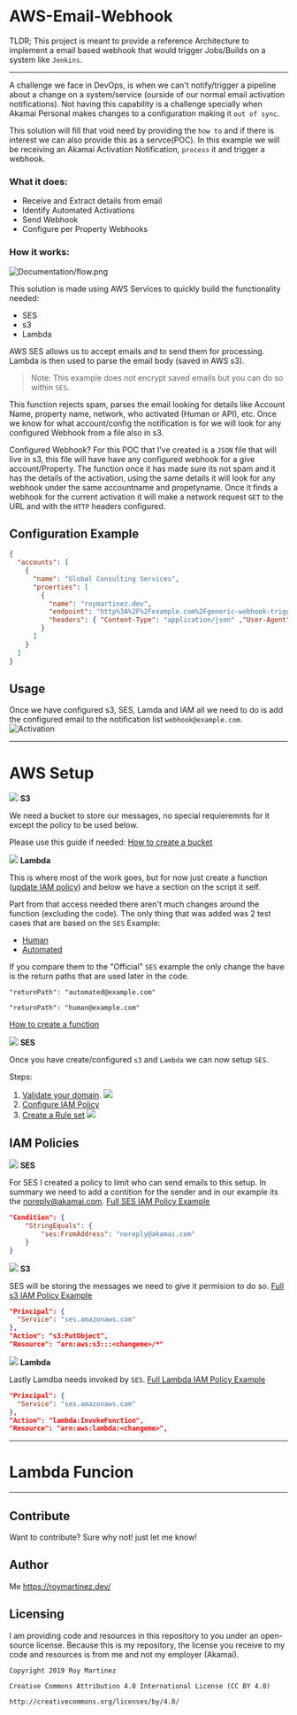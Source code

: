 # AWS-Email-Webhook

TLDR; This project is meant to provide a reference Architecture to implement a email based webhook that would trigger Jobs/Builds on a system like `Jenkins`.

---

A challenge we face in DevOps, is when we can't notify/trigger a pipeline about a change on a system/service (ourside of our normal email activation notifications). Not having this capability is a challenge specially when Akamai Personal makes changes to a configuration making it `out of sync`. 

This solution will fill that void need by providing the `how to` and if there is interest we can also provide this as a servce(POC). In this example we will be receiving an Akamai Activation Notification, `process` it and trigger a webhook. 

### What it does:
* Receive and Extract details from email
* Identify Automated Activations
* Send Webhook
* Configure per Property Webhooks

### How it works:
![Documentation/flow.png](Documentation/flow.png)

This solution is made using AWS Services to quickly build the functionality needed:

* SES
* s3
* Lambda

AWS SES allows us to accept emails and to send them for processing. Lambda is then used to parse the email body (saved in AWS s3).

>Note: This example does not encrypt saved emails but you can do so within `SES`.

This function rejects spam, parses the email looking for details like Account Name, property name, network, who activated (Human or API), etc. Once we know for what account/config the notification is for we will look for any configured Webhook from a file also in s3.

Configured Webhook? For this POC that I've created is a `JSON` file that will live in s3, this file will have have any configured webhook for a give account/Property. The function once it has made sure its not spam and it has the details of the activation, using the same details it will look for any webhook under the same accountname and propetyname. Once it finds a webhook for the current activation it will make a network request `GET` to the URL and with the `HTTP` headers configured.

## Configuration Example

```json
{
  "accounts": [
    {
      "name": "Global Consulting Services",
      "proerties": [
        {
          "name": "roymartinez.dev",
          "endpoint": "http%3A%2F%2Fexample.com%2Fgeneric-webhook-trigger%2Finvoke%3Ftoken%3D<some-token>",
          "headers": { "Content-Type": "application/json" ,"User-Agent":"Webhook"}
        }
      ]
    }
  ]
}
```

## Usage

Once we have configured s3, SES, Lamda and IAM all we need to do is add the configured email to the notification list `webhook@example.com`.
![Activation](Documentation/Notification.jpg)

---

# AWS Setup


![](Documentation/s3.png) **S3** 

We need a bucket to store our messages, no special requieremnts for it except the policy to be used below.

Please use this guide if needed: [How to create a bucket](https://docs.aws.amazon.com/AmazonS3/latest/user-guide/create-bucket.html)


![](Documentation/lambda.png) **Lambda**

This is where most of the work goes, but for now just create a function ([update IAM policy](Policies/s3.policy.json)) and below we have a section on the script it self.

Part from that access needed there aren't much changes around the function (excluding the code). The only thing that was added was 2 test cases that are based on the `SES` Example:
* [Human](Examples/Human.Testemail.json) 
* [Automated](Examples/Human.Testemail.json)

If you compare them to the "Official" `SES` example the only change the have is the return paths that are used later in the code.

```"returnPath": "automated@example.com"```

```"returnPath": "human@example.com"```

[How to create a function](https://docs.aws.amazon.com/lambda/latest/dg/getting-started-create-function.html)


![](Documentation/ses.png) **SES**

Once you have create/configured `s3` and `Lambda` we can now setup `SES`.

Steps:
1. [Validate your domain](https://docs.aws.amazon.com/ses/latest/DeveloperGuide/verify-domains.html). ![](Documentation/validatedomain.ses.jpg)
2. [Configure IAM Policy](https://docs.aws.amazon.com/ses/latest/DeveloperGuide/sending-authorization-policy-examples.html#sending-authorization-policy-example-from)
3. [Create a Rule set](https://docs.aws.amazon.com/ses/latest/DeveloperGuide/receiving-email-receipt-rule-set.htm) ![](Documentation/SES.rules.jpg)


## IAM Policies

![](Documentation/ses.png) **SES**

For SES I created a policy to limit who can send emails to this setup. In summary we need to add a contition for the sender and in our example its the noreply@akamai.com.
[Full SES IAM Policy Example](Policies/ses.policy.json)

```json
"Condition": {
    "StringEquals": {
        "ses:FromAddress": "noreply@akamai.com"
    }
}
```



![](Documentation/s3.png) **S3**

SES will be storing the messages we need to give it permision to do so. [Full s3 IAM Policy Example](Policies/s3.policy.json)

```json
"Principal": {
  "Service": "ses.amazonaws.com"
},
"Action": "s3:PutObject",
"Resource": "arn:aws:s3:::<changeme>/*"
```


![](Documentation/lambda.png) **Lambda**

Lastly Lamdba needs invoked by `SES`. [Full Lambda IAM Policy Example](Policies/lambda.policy.json)

```json
"Principal": {
  "Service": "ses.amazonaws.com"
},
"Action": "lambda:InvokeFunction",
"Resource": "arn:aws:lambda:<changeme>",
```
---
# Lambda Funcion

---    
## Contribute

Want to contribute? Sure why not! just let me know!

## Author

Me https://roymartinez.dev/

## Licensing

I am providing code and resources in this repository to you under an open-source license. Because this is my repository, the license you receive to my code and resources is from me and not my employer (Akamai).

```
Copyright 2019 Roy Martinez

Creative Commons Attribution 4.0 International License (CC BY 4.0)

http://creativecommons.org/licenses/by/4.0/
```